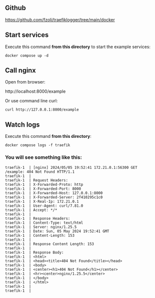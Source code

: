 ## Github

https://github.com/fzoli/traefiklogger/tree/main/docker

## Start services
Execute this command **from this directory** to start the example services:

`docker compose up -d`

## Call nginx

Open from browser:

http://localhost:8000/example

Or use command line curl:

`curl http://127.0.0.1:8000/example`

## Watch logs

Execute this command **from this directory**:

`docker compose logs -f traefik`

### You will see something like this:

```
traefik-1  | [nginx] 2024/05/05 19:52:41 172.21.0.1:56300 GET /example: 404 Not Found HTTP/1.1
traefik-1  | 
traefik-1  | Request Headers:
traefik-1  | X-Forwarded-Proto: http
traefik-1  | X-Forwarded-Port: 8000
traefik-1  | X-Forwarded-Host: 127.0.0.1:8000
traefik-1  | X-Forwarded-Server: 2f410295c1c0
traefik-1  | X-Real-Ip: 172.21.0.1
traefik-1  | User-Agent: curl/7.81.0
traefik-1  | Accept: */*
traefik-1  | 
traefik-1  | Response Headers:
traefik-1  | Content-Type: text/html
traefik-1  | Server: nginx/1.25.5
traefik-1  | Date: Sun, 05 May 2024 19:52:41 GMT
traefik-1  | Content-Length: 153
traefik-1  | 
traefik-1  | Response Content Length: 153
traefik-1  | 
traefik-1  | Response Body:
traefik-1  | <html>
traefik-1  | <head><title>404 Not Found</title></head>
traefik-1  | <body>
traefik-1  | <center><h1>404 Not Found</h1></center>
traefik-1  | <hr><center>nginx/1.25.5</center>
traefik-1  | </body>
traefik-1  | </html>
traefik-1  | 
traefik-1  | 
```